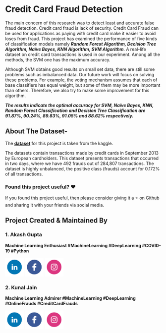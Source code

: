 # Credit Card Fraud Detection

The main concern of this research was to detect least and accurate false fraud detection. Credit card fraud is lack of security. Credit Card Fraud can be used for applications as paying with credit card make it easier to avoid loses from fraud. This project has examined the performance of five kinds of classification models namely _**Random Forest Algorithm, Decision Tree Algorithm, Naïve Bayes, KNN Algorithm, SVM Algorithm**_. A real-life dataset on credit card transactions is used in our experiment. Among all the methods, the SVM one has the maximum accuracy.

Although SVM obtains good results on small set data, there are still some problems such as imbalanced data. Our future work will focus on solving these problems. For example, the voting mechanism assumes that each of base classifiers has equal weight, but some of them may be more important than others. Therefore, we also try to make some improvement for this
algorithm.

_**The results indicate the optimal accuracy for SVM, Naïve Bayes, KNN, Random Forest Classification and Decision Tree Classification are 91.87%, 90.24%, 89.83%, 91.05% and 88.62% respectively.**_

## **About The Dataset-**
The **[dataset](https://www.kaggle.com/mlg-ulb/creditcardfraud)** for this project is taken from the kaggle.

The datasets contain transactions made by credit cards in September 2013 by European cardholders. This dataset presents transactions that occurred in two days, where we have 492 frauds out of 284,807 transactions. The dataset is highly unbalanced, the positive class (frauds) account for 0.172% of all transactions.

### Found this project useful? :heart:

If you found this project useful, then please consider giving it a :star: on Github and sharing it with your friends via social media.

## Project Created & Maintained By

### 1. Akash Gupta 
**Machine Learning Enthusiast #MachineLearning #DeepLearning #COVID-19 #Python**

<a href="https://www.linkedin.com/in/akashgupta2000/"><img src="https://github.com/aritraroy/social-icons/blob/master/linkedin-icon.png?raw=true" width="60"></a>
<a href="https://www.facebook.com/profile.php?id=100011464338988"><img src="https://github.com/aritraroy/social-icons/blob/master/facebook-icon.png?raw=true" width="60"></a>
<a href="https://www.instagram.com/gupta.akash.2000/"><img src="https://github.com/aritraroy/social-icons/blob/master/instagram-icon.png?raw=true" width="60"></a>

### 2. Kunal Jain
**Machine Learning Admirer #MachineLearning #DeepLearning #OnlineFrauds #CreditCardFrauds**

<a href="https://www.linkedin.com/in/kunal-jain-9bb2a7184/"><img src="https://github.com/aritraroy/social-icons/blob/master/linkedin-icon.png?raw=true" width="60"></a>
<a href="https://www.facebook.com/profile.php?id=100014791484949"><img src="https://github.com/aritraroy/social-icons/blob/master/facebook-icon.png?raw=true" width="60"></a>
<a href="https://www.instagram.com/kunaljain2958/"><img src="https://github.com/aritraroy/social-icons/blob/master/instagram-icon.png?raw=true" width="60"></a>

